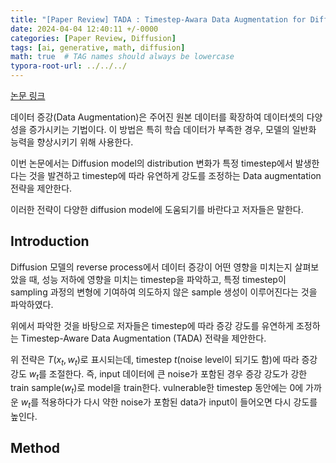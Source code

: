 ```yaml
---
title: "[Paper Review] TADA : Timestep-Awara Data Augmentation for Diffusion models"
date: 2024-04-04 12:40:11 +/-0000
categories: [Paper Review, Diffusion]
tags: [ai, generative, math, diffusion]   
math: true  # TAG names should always be lowercase
typora-root-url: ../../../
---
```




[논문 링크](https://openreview.net/forum?id=U6Mb3CRuj8)

데이터 증강(Data Augmentation)은 주어진 원본 데이터를 확장하여 데이터셋의 다양성을 증가시키는 기법이다. 이 방법은 특히 학습 데이터가 부족한 경우, 모델의 일반화 능력을 향상시키기 위해 사용한다.

이번 논문에서는 Diffusion model의 distribution 변화가 특정 timestep에서 발생한다는 것을 발견하고 timestep에 따라 유연하게 강도를 조정하는 Data augmentation 전략을 제안한다.

이러한 전략이 다양한 diffusion model에 도움되기를 바란다고 저자들은 말한다.

## **Introduction**

Diffusion 모델의 reverse process에서 데이터 증강이 어떤 영향을 미치는지 살펴보았을 때, 성능 저하에 영향을 미치는 timestep을 파악하고, 특정 timestep이 sampling 과정의 변형에 기여하여 의도하지 않은 sample 생성이 이루어진다는 것을 파악하였다.

위에서 파악한 것을 바탕으로 저자들은 timestep에 따라 증강 강도를 유연하게 조정하는 Timestep-Aware Data Augmentation (TADA) 전략을 제안한다.

위 전략은 $T(x_t, w_t)$로 표시되는데, timestep $t$(noise level이 되기도 함)에 따라 증강 강도 $w_t$를 조절한다. 즉, input 데이터에 큰 noise가 포함된 경우 증강 강도가 강한 train sample($w_t$)로 model을 train한다. vulnerable한 timestep 동안에는 0에 가까운 $w_t$를 적용하다가 다시 약한 noise가 포함된 data가 input이 들어오면 다시 강도를 높인다.



## **Method**

